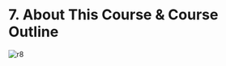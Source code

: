 # 7. About This Course & Course Outline

![r8](https://user-images.githubusercontent.com/50626798/232570633-feb61629-da6a-4346-95c8-3dd67d134dea.png)
